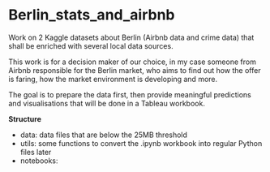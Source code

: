 # Berlin_stats_and_airbnb
Work on 2 Kaggle datasets about Berlin (Airbnb data and crime data) that shall be enriched with several local data sources.

This work is for a decision maker of our choice, in my case someone from Airbnb responsible for the Berlin market, who aims to find out how the offer is faring, how the market environment is developing and more.

The goal is to prepare the data first, then provide meaningful predictions and visualisations that will be done in a Tableau workbook.

**Structure**

- data: data files that are below the 25MB threshold
- utils: some functions to convert the .ipynb workbook into regular Python files later
- notebooks:
